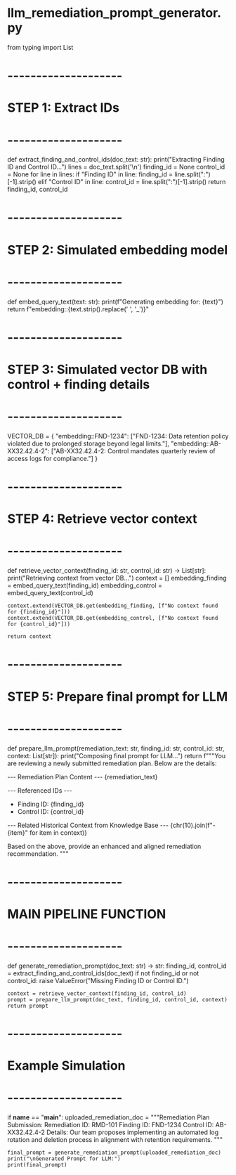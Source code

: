 # llm_remediation_prompt_generator.py

from typing import List

# --------------------
# STEP 1: Extract IDs
# --------------------
def extract_finding_and_control_ids(doc_text: str):
    print("Extracting Finding ID and Control ID...")
    lines = doc_text.split('\n')
    finding_id = None
    control_id = None
    for line in lines:
        if "Finding ID" in line:
            finding_id = line.split(":")[-1].strip()
        elif "Control ID" in line:
            control_id = line.split(":")[-1].strip()
    return finding_id, control_id

# --------------------
# STEP 2: Simulated embedding model
# --------------------
def embed_query_text(text: str):
    print(f"Generating embedding for: {text}")
    return f"embedding::{text.strip().replace(' ', '_')}"

# --------------------
# STEP 3: Simulated vector DB with control + finding details
# --------------------
VECTOR_DB = {
    "embedding::FND-1234": ["FND-1234: Data retention policy violated due to prolonged storage beyond legal limits."],
    "embedding::AB-XX32.42.4-2": ["AB-XX32.42.4-2: Control mandates quarterly review of access logs for compliance."]
}

# --------------------
# STEP 4: Retrieve vector context
# --------------------
def retrieve_vector_context(finding_id: str, control_id: str) -> List[str]:
    print("Retrieving context from vector DB...")
    context = []
    embedding_finding = embed_query_text(finding_id)
    embedding_control = embed_query_text(control_id)

    context.extend(VECTOR_DB.get(embedding_finding, [f"No context found for {finding_id}"]))
    context.extend(VECTOR_DB.get(embedding_control, [f"No context found for {control_id}"]))

    return context

# --------------------
# STEP 5: Prepare final prompt for LLM
# --------------------
def prepare_llm_prompt(remediation_text: str, finding_id: str, control_id: str, context: List[str]):
    print("Composing final prompt for LLM...")
    return f"""You are reviewing a newly submitted remediation plan. Below are the details:

--- Remediation Plan Content ---
{remediation_text}

--- Referenced IDs ---
- Finding ID: {finding_id}
- Control ID: {control_id}

--- Related Historical Context from Knowledge Base ---
{chr(10).join(f"- {item}" for item in context)}

Based on the above, provide an enhanced and aligned remediation recommendation.
"""

# --------------------
# MAIN PIPELINE FUNCTION
# --------------------
def generate_remediation_prompt(doc_text: str) -> str:
    finding_id, control_id = extract_finding_and_control_ids(doc_text)
    if not finding_id or not control_id:
        raise ValueError("Missing Finding ID or Control ID.")

    context = retrieve_vector_context(finding_id, control_id)
    prompt = prepare_llm_prompt(doc_text, finding_id, control_id, context)
    return prompt

# --------------------
# Example Simulation
# --------------------
if __name__ == "__main__":
    uploaded_remediation_doc = """Remediation Plan Submission:
Remediation ID: RMD-101
Finding ID: FND-1234
Control ID: AB-XX32.42.4-2
Details: Our team proposes implementing an automated log rotation and deletion process in alignment with retention requirements.
"""

    final_prompt = generate_remediation_prompt(uploaded_remediation_doc)
    print("\nGenerated Prompt for LLM:")
    print(final_prompt)
